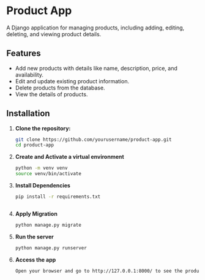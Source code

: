 # Product App

A Django application for managing products, including adding, editing, deleting, and viewing product details.

## Features

- Add new products with details like name, description, price, and availability.
- Edit and update existing product information.
- Delete products from the database.
- View the details of products.

## Installation

1. **Clone the repository:**
   ```bash
   git clone https://github.com/yourusername/product-app.git
   cd product-app

2. **Create and Activate a virtual environment**
   ```bash
   python -m venv venv
   source venv/bin/activate 


3. **Install Dependencies**
   ```bash
   pip install -r requirements.txt 



4. **Apply Migration**
   ```bash
   python manage.py migrate 


5. **Run the server**
   ```bash
   python manage.py runserver 


6. **Access the app**
   ```bash
   Open your browser and go to http://127.0.0.1:8000/ to see the product app in action.
   



